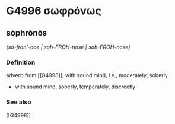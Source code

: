 # G4996 σωφρόνως

## sōphrónōs

_(so-fron'-oce | soh-FROH-nose | soh-FROH-nose)_

### Definition

adverb from [[G4998]]; with sound mind, i.e., moderately; soberly.

- with sound mind, soberly, temperately, discreetly

### See also

[[G4998]]

